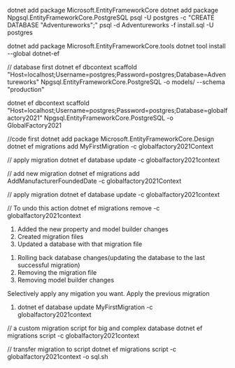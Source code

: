 dotnet add package Microsoft.EntityFrameworkCore
dotnet add package Npgsql.EntityFrameworkCore.PostgreSQL
psql -U postgres -c "CREATE DATABASE \"Adventureworks\";"
psql -d Adventureworks -f install.sql -U postgres

dotnet add package Microsoft.EntityFrameworkCore.tools
dotnet tool install --global dotnet-ef

// database first
dotnet ef dbcontext scaffold "Host=localhost;Username=postgres;Password=postgres;Database=Adventureworks" Npgsql.EntityFrameworkCore.PostgreSQL -o models/ --schema "production"

dotnet ef dbcontext scaffold "Host=localhost;Username=postgres;Password=postgres;Database=globalfactory2021" Npgsql.EntityFrameworkCore.PostgreSQL -o GlobalFactory2021

//code first 
dotnet add package Microsoft.EntityFrameworkCore.Design
dotnet ef migrations add MyFirstMigration -c globalfactory2021Context

// apply migration
dotnet ef database update -c globalfactory2021context

// add new migration
dotnet ef migrations add AddManufacturerFoundedDate -c globalfactory2021Context

// apply migration
dotnet ef database update -c globalfactory2021context

// To undo this action
dotnet ef migrations remove -c globalfactory2021context


<!-- Migration Steps -->
1. Added the new property and model builder changes
2. Created migration files
3. Updated a database with that migration file

<!-- Undo migration steps -->
1. Rolling back database changes(updating the database to the last successful migration)
2. Removing the migration file
3. Removing model builder changes

Selectively apply any migation you want.
Apply the previous migration
1. dotnet ef database update MyFirstMigration -c globalfactory2021context


// a custom migration script for big and complex database
dotnet ef migrations script -c globalfactory2021context

// transfer migration to script
dotnet ef migrations script -c globalfactory2021context -o sql.sh





